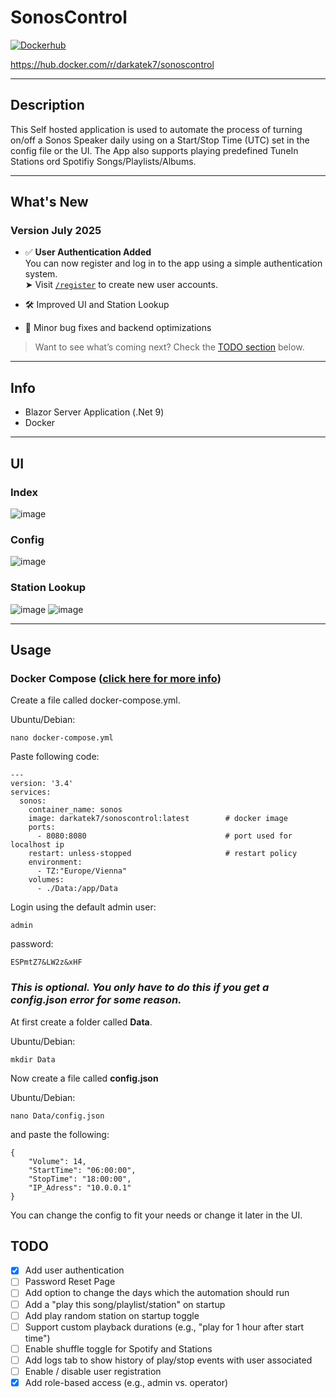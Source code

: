 # SonosControl
[![Dockerhub](https://github.com/Darkatek7/SonosControl/actions/workflows/dockerhubpush.yml/badge.svg)](https://github.com/Darkatek7/SonosControl/actions/workflows/dockerhubpush.yml)

https://hub.docker.com/r/darkatek7/sonoscontrol
____

## Description
This Self hosted application is used to automate the process of turning on/off a Sonos Speaker daily using on a Start/Stop Time (UTC) set in the config file or the UI.
The App also supports playing predefined TuneIn Stations ord Spotifiy Songs/Playlists/Albums.
____

## What's New
### Version July 2025
- ✅ **User Authentication Added**  
  You can now register and log in to the app using a simple authentication system.  
  ➤ Visit [`/register`](http://localhost:8080/register) to create new user accounts.

- 🛠 Improved UI and Station Lookup
- 🔧 Minor bug fixes and backend optimizations

> Want to see what’s coming next? Check the [TODO section](#todo) below.

___

## Info
* Blazor Server Application (.Net 9)
* Docker
____

## UI
### Index
![image](https://github.com/user-attachments/assets/91de85bb-c1ca-434d-9480-57eb02fd9ea6)

### Config
![image](https://github.com/user-attachments/assets/88e804df-c6a1-458e-8ed3-0f1ddef2d4ee)

### Station Lookup
![image](https://github.com/user-attachments/assets/263a3161-c104-4060-88b5-89e7f93f7066)
![image](https://github.com/user-attachments/assets/e3a156f9-2af2-4fdf-96f0-07c78efc4f4f)

____
## Usage
### Docker Compose ([click here for more info](https://docs.linuxserver.io/general/docker-compose))

Create a file called docker-compose.yml.

Ubuntu/Debian:
```
nano docker-compose.yml
```

Paste following code:
```
---
version: '3.4'
services:
  sonos:
    container_name: sonos
    image: darkatek7/sonoscontrol:latest        # docker image
    ports:
      - 8080:8080                               # port used for localhost ip
    restart: unless-stopped                     # restart policy
    environment:
      - TZ:"Europe/Vienna"
    volumes:
      - ./Data:/app/Data
```

Login using the default admin user:
```
admin
```

password:
```
ESPmtZ7&LW2z&xHF
```

### *This is optional. You only have to do this if you get a config.json error for some reason.*

At first create a folder called **Data**.

Ubuntu/Debian:
```
mkdir Data
```

Now create a file called **config.json**

Ubuntu/Debian:
```
nano Data/config.json
```
and paste the following:
```
{
    "Volume": 14,
    "StartTime": "06:00:00",
    "StopTime": "18:00:00",
    "IP_Adress": "10.0.0.1"
}
```
You can change the config to fit your needs or change it later in the UI.


## TODO
- [x] Add user authentication  
- [ ] Password Reset Page  
- [ ] Add option to change the days which the automation should run  
- [ ] Add a "play this song/playlist/station" on startup  
- [ ] Add play random station on startup toggle  
- [ ] Support custom playback durations (e.g., "play for 1 hour after start time")
- [ ] Enable shuffle toggle for Spotify and Stations
- [ ] Add logs tab to show history of play/stop events with user associated
- [ ] Enable / disable user registration
- [x] Add role-based access (e.g., admin vs. operator)
